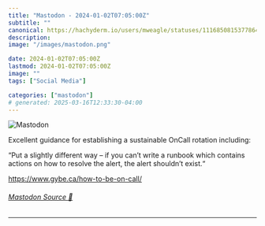 ```yaml
---
title: "Mastodon - 2024-01-02T07:05:00Z"
subtitle: ""
canonical: https://hachyderm.io/users/mweagle/statuses/111685081537786422
description:
image: "/images/mastodon.png"

date: 2024-01-02T07:05:00Z
lastmod: 2024-01-02T07:05:00Z
image: ""
tags: ["Social Media"]

categories: ["mastodon"]
# generated: 2025-03-16T12:33:30-04:00
---
```

![Mastodon](/images/mastodon.png)

<p>Excellent guidance for establishing a sustainable OnCall rotation including:</p><p>“Put a slightly different way – if you can’t write a runbook which contains actions on how to resolve the alert, the alert shouldn’t exist.“</p><p><a href="https://www.gybe.ca/how-to-be-on-call/" target="_blank" rel="nofollow noopener noreferrer" translate="no"><span class="invisible">https://www.</span><span class="">gybe.ca/how-to-be-on-call/</span><span class="invisible"></span></a></p>


###### [Mastodon Source 🐘](https://hachyderm.io/@mweagle/111685081537786422)

___
